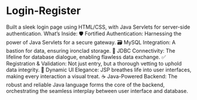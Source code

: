 # Login-Register
 Built a sleek login page using HTML/CSS, with Java Servlets for server-side authentication. 
What’s Inside:
🛡️ Fortified Authentication: Harnessing the power of Java Servlets for a secure gateway.
🗃️ MySQL Integration: A bastion for data, ensuring ironclad storage.
🔄 JDBC Connectivity: The lifeline for database dialogue, enabling flawless data exchange.
✅ Registration & Validation: Not just entry, but a thorough vetting to uphold data integrity.
🎨 Dynamic UI Elegance: JSP breathes life into user interfaces, making every interaction a visual treat.
☕ Java-Powered Backend: The robust and reliable Java language forms the core of the backend, orchestrating the seamless interplay between user interface and database.
